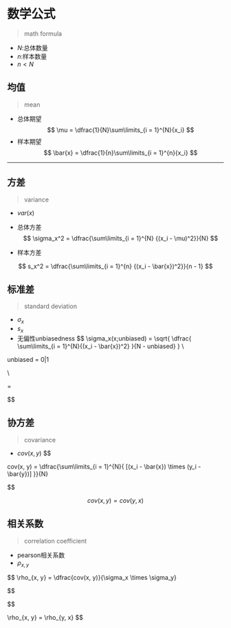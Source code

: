 # 数学公式
> math formula

- $N$:总体数量
- $n$:样本数量
- $n < N$

## 均值
> mean

- 总体期望
$$
\mu = \dfrac{1}{N}\sum\limits_{i = 1}^{N}{x_i}
$$
- 样本期望
$$
\bar{x} = \dfrac{1}{n}\sum\limits_{i = 1}^{n}{x_i}
$$


---
## 方差
> variance
- $var(x)$


- 总体方差
$$
\sigma_x^2 = \dfrac{\sum\limits_{i = 1}^{N}
    {(x_i - \mu)^2}}{N}
$$
- 样本方差

$$
s_x^2 = \dfrac{\sum\limits_{i = 1}^{n}
    {(x_i - \bar{x})^2}}{n - 1}
$$



## 标准差
> standard deviation
- $\sigma_x$
- $s_x$
- 无偏性unbiasedness
$$
\sigma_x(x;unbiased) = \sqrt{
    \dfrac{
        \sum\limits_{i = 1}^{N}{(x_i - \bar{x})^2}
    }{N - unbiased}
}
\\

unbiased = 0|1

\\

 =

$$

## 协方差
> covariance

- $cov(x, y)$
$$

cov(x, y) = \dfrac{\sum\limits_{i = 1}^{N}{
    [(x_i - \bar{x}) \times (y_i - \bar{y})]
}}{N}

$$


$$
cov(x, y) = cov(y, x)
$$






## 相关系数
> correlation coefficient

- pearson相关系数
- $\rho_{x, y}$


$$
\rho_{x, y} = \dfrac{cov(x, y)}{\sigma_x \times \sigma_y}

$$


$$

\rho_{x, y} = \rho_{y, x}
$$
